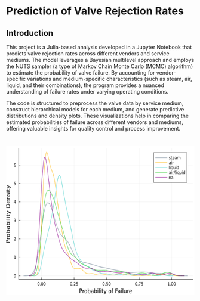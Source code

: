 # Prediction of Valve Rejection Rates
## Introduction

This project is a Julia-based analysis developed in a Jupyter Notebook that predicts valve rejection rates across different vendors and service mediums. The model leverages a Bayesian multilevel approach and employs the NUTS sampler (a type of Markov Chain Monte Carlo (MCMC) algorithm) to estimate the probability of valve failure. By accounting for vendor-specific variations and medium-specific characteristics (such as steam, air, liquid, and their combinations), the program provides a nuanced understanding of failure rates under varying operating conditions.

The code is structured to preprocess the valve data by service medium, construct hierarchical models for each medium, and generate predictive distributions and density plots. These visualizations help in comparing the estimated probabilities of failure across different vendors and mediums, offering valuable insights for quality control and process improvement.

<h1 align="center"><img src="Project Instructions and Deliverables/probability of failure.png" alt="Probability of Failure" height="400px"></h1>
